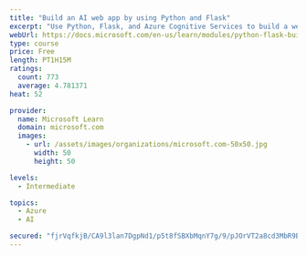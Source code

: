 ```yaml
---
title: "Build an AI web app by using Python and Flask"
excerpt: "Use Python, Flask, and Azure Cognitive Services to build a web app that incorporates AI"
webUrl: https://docs.microsoft.com/en-us/learn/modules/python-flask-build-ai-web-app/
type: course
price: Free
length: PT1H15M
ratings:
  count: 773
  average: 4.781371
heat: 52

provider:
  name: Microsoft Learn
  domain: microsoft.com
  images:
    - url: /assets/images/organizations/microsoft.com-50x50.jpg
      width: 50
      height: 50

levels:
  - Intermediate

topics:
  - Azure
  - AI

secured: "fjrVqfkjB/CA9l3lan7DgpNd1/p5t8fSBXbMqnY7g/9/pJOrVT2a8cd3MbR9B2GAPtlBG2xos5IQZFWTjamtsLdGwAulXnZUpFBeYk2/sFIo/bVJUKI4iEdA6wSgEFSJtpodHYGfjTRXqfvOnzD2CiftJbOWpnfSF4D9aq4fTDR7fZD2pzBHWukejQ62Q52d02wt2Y7SCfTzfB22pdgWxR/08RCUMIe+g0sfv2VkzZSX9D3d7J9O/ocmj/5iLwtWeTDZME+NhSCrxO3vDEJvWVcl/tNAnxhW0Q626XGF5SMS3hqstby1BFwto9iV0O1FjMGorHr95EnOoPtkejYX8lIuEgwi0g7hJCUN4gRQg0fMRoPF9iEp33BDk9m1UYJNFurABubrRFFY9qUrBEa0vknJYJO6CLeXOXF0C+9vvkI=;ziCzgaF4+hiy/4Zbq4lkkA=="
---
```


